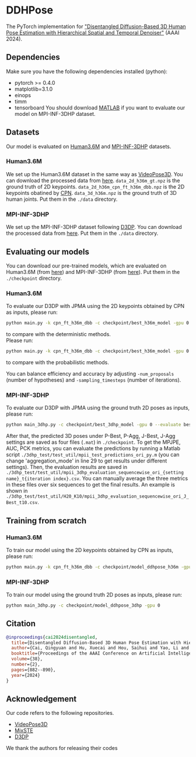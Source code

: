 # DDHPose
The PyTorch implementation for ["Disentangled Diffusion-Based 3D Human Pose Estimation with Hierarchical Spatial and Temporal Denoiser"](https://arxiv.org/abs/2403.04444.pdf) (AAAI 2024). 

## Dependencies
Make sure you have the following dependencies installed (python):

* pytorch >= 0.4.0
* matplotlib=3.1.0
* einops
* timm
* tensorboard
You should download [MATLAB](https://www.mathworks.com/products/matlab-online.html) if you want to evaluate our model on MPI-INF-3DHP dataset.

## Datasets

Our model is evaluated on [Human3.6M](http://vision.imar.ro/human3.6m) and [MPI-INF-3DHP](https://vcai.mpi-inf.mpg.de/3dhp-dataset/) datasets. 

### Human3.6M

We set up the Human3.6M dataset in the same way as [VideoPose3D](https://github.com/facebookresearch/VideoPose3D/blob/master/DATASETS.md).  You can download the processed data from [here](https://drive.google.com/file/d/1FMgAf_I04GlweHMfgUKzB0CMwglxuwPe/view?usp=sharing).  `data_2d_h36m_gt.npz` is the ground truth of 2D keypoints. `data_2d_h36m_cpn_ft_h36m_dbb.npz` is the 2D keypoints obatined by [CPN](https://github.com/GengDavid/pytorch-cpn).  `data_3d_h36m.npz` is the ground truth of 3D human joints. Put them in the `./data` directory.

### MPI-INF-3DHP

We set up the MPI-INF-3DHP dataset following [D3DP](https://github.com/paTRICK-swk/D3DP). You can download the processed data from [here](https://drive.google.com/file/d/1zOM_CvLr4Ngv6Cupz1H-tt1A6bQPd_yg/view?usp=share_link). Put them in the `./data` directory. 

## Evaluating our models
You can download our pre-trained models, which are evaluated on Human3.6M (from [here](https://drive.google.com/drive/folders/1P9zbC_VMw_1K4DTTFFglLSN2J1PoI5kd?usp=sharing)) and MPI-INF-3DHP (from [here](https://drive.google.com/drive/folders/1yux7QiLOpHqJXVB9GaVz5A279JunGfuX?usp=sharing)). Put them in the `./checkpoint` directory. 

### Human3.6M

To evaluate our D3DP with JPMA using the 2D keypoints obtained by CPN as inputs, please run:
```bash
python main.py -k cpn_ft_h36m_dbb -c checkpoint/best_h36m_model -gpu 0 --evaluate best_epoch.bin -num_proposals 1 -sampling_timesteps 1 -b 4 --p2
```
to compare with the deterministic methods.  
Please run:
```bash
python main.py -k cpn_ft_h36m_dbb -c checkpoint/best_h36m_model -gpu 0 --evaluate best_epoch.bin -num_proposals 20 -sampling_timesteps 10 -b 4 --p2
```
to compare with the probabilistic methods.  

You can balance efficiency and accuracy by adjusting `-num_proposals` (number of hypotheses) and `-sampling_timesteps` (number of iterations).

### MPI-INF-3DHP
To evaluate our D3DP with JPMA using the ground truth 2D poses as inputs, please run:
```bash
python main_3dhp.py -c checkpoint/best_3dhp_model -gpu 0 --evaluate best_epoch.bin -num_proposals 5 -sampling_timesteps 5 -b 4 --p2
```
After that, the predicted 3D poses under P-Best, P-Agg, J-Best, J-Agg settings are saved as four files (`.mat`) in `./checkpoint`. To get the MPJPE, AUC, PCK metrics, you can evaluate the predictions by running a Matlab script `./3dhp_test/test_util/mpii_test_predictions_ori_py.m` (you can change 'aggregation_mode' in line 29 to get results under different settings). Then, the evaluation results are saved in `./3dhp_test/test_util/mpii_3dhp_evaluation_sequencewise_ori_{setting name}_t{iteration index}.csv`. You can manually average the three metrics in these files over six sequences to get the final results. An example is shown in `./3dhp_test/test_util/H20_K10/mpii_3dhp_evaluation_sequencewise_ori_J_Best_t10.csv`.


## Training from scratch
### Human3.6M
To train our model using the 2D keypoints obtained by CPN as inputs, please run:
```bash
python main.py -k cpn_ft_h36m_dbb -c checkpoint/model_ddhpose_h36m -gpu 0 
```

### MPI-INF-3DHP
To train our model using the ground truth 2D poses as inputs, please run:
```bash
python main_3dhp.py -c checkpoint/model_ddhpose_3dhp -gpu 0 
```

## **Citation**
```bibtex
@inproceedings{cai2024disentangled,
  title={Disentangled Diffusion-Based 3D Human Pose Estimation with Hierarchical Spatial and Temporal Denoiser},
  author={Cai, Qingyuan and Hu, Xuecai and Hou, Saihui and Yao, Li and Huang, Yongzhen},
  booktitle={Proceedings of the AAAI Conference on Artificial Intelligence},
  volume={38},
  number={2},
  pages={882--890},
  year={2024}
}
```

## Acknowledgement
Our code refers to the following repositories.
* [VideoPose3D](https://github.com/facebookresearch/VideoPose3D)
* [MixSTE](https://github.com/JinluZhang1126/MixSTE)
* [D3DP](https://github.com/paTRICK-swk/D3DP)

We thank the authors for releasing their codes

